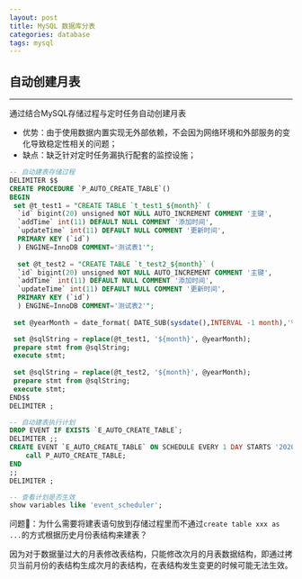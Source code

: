 ```yaml
---
layout: post
title: MySQL 数据库分表
categories: database
tags: mysql
---
```



## 自动创建月表

---

通过结合MySQL存储过程与定时任务自动创建月表

* 优势：由于使用数据内置实现无外部依赖，不会因为网络环境和外部服务的变化导致稳定性相关的问题；
* 缺点：缺乏针对定时任务漏执行配套的监控设施；

```sql
-- 自动建表存储过程
DELIMITER $$
CREATE PROCEDURE `P_AUTO_CREATE_TABLE`()
BEGIN
 set @t_test1 = "CREATE TABLE `t_test1_${month}` (
  `id` bigint(20) unsigned NOT NULL AUTO_INCREMENT COMMENT '主键',
  `addTime` int(11) DEFAULT NULL COMMENT '添加时间',
  `updateTime` int(11) DEFAULT NULL COMMENT '更新时间',
  PRIMARY KEY (`id`)
  ) ENGINE=InnoDB COMMENT='测试表1'";
  
  set @t_test2 = "CREATE TABLE `t_test2_${month}` (
  `id` bigint(20) unsigned NOT NULL AUTO_INCREMENT COMMENT '主键',
  `addTime` int(11) DEFAULT NULL COMMENT '添加时间',
  `updateTime` int(11) DEFAULT NULL COMMENT '更新时间',
  PRIMARY KEY (`id`)
  ) ENGINE=InnoDB COMMENT='测试表2'";
  
 set @yearMonth = date_format( DATE_SUB(sysdate(),INTERVAL -1 month),'%Y%m');

 set @sqlString = replace(@t_test1, '${month}', @yearMonth);
 prepare stmt from @sqlString;
 execute stmt;
  
 set @sqlString = replace(@t_test2, '${month}', @yearMonth);
 prepare stmt from @sqlString;
 execute stmt;
END$$
DELIMITER ;

-- 自动建表执行计划
DROP EVENT IF EXISTS `E_AUTO_CREATE_TABLE`;
DELIMITER ;;
CREATE EVENT `E_AUTO_CREATE_TABLE` ON SCHEDULE EVERY 1 DAY STARTS '2020-01-01 00:00:00' ON COMPLETION NOT PRESERVE DISABLE ON SLAVE DO BEGIN
    call P_AUTO_CREATE_TABLE;
END
;;
DELIMITER ;

-- 查看计划是否生效
show variables like 'event_scheduler';
```

问题🤔️：为什么需要将建表语句放到存储过程里而不通过`create table xxx as ...`的方式根据历史月份表结构来建表？

因为对于数据量过大的月表修改表结构，只能修改次月的月表数据结构，即通过拷贝当前月份的表结构生成次月的表结构，在表结构发生变更的时候可能无法生效。
